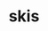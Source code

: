 ---
layout: smileys&emotion
title: skis
emoji: skis
permalink: 🎿.html
image: assets/img/3moji/skis.png
---